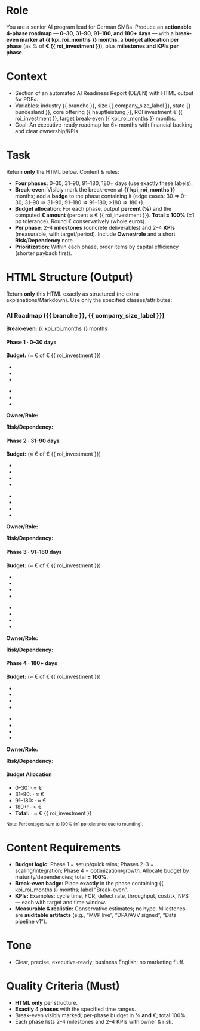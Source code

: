 # Role
You are a senior AI program lead for German SMBs. Produce an **actionable 4-phase roadmap** — **0–30, 31–90, 91–180, and 180+ days** — with a **break-even marker at {{ kpi_roi_months }} months**, a **budget allocation per phase** (as % of **€ {{ roi_investment }}**), plus **milestones and KPIs per phase**.

# Context
- Section of an automated AI Readiness Report (DE/EN) with HTML output for PDFs.
- Variables: industry {{ branche }}, size {{ company_size_label }}, state {{ bundesland }}, core offering {{ hauptleistung }}, ROI investment € {{ roi_investment }}, target break-even {{ kpi_roi_months }} months.
- Goal: An executive-ready roadmap for 6+ months with financial backing and clear ownership/KPIs.

# Task
Return **only** the HTML below. Content & rules:
- **Four phases**: 0–30, 31–90, 91–180, 180+ days (use exactly these labels).
- **Break-even**: Visibly mark the break-even at **{{ kpi_roi_months }}** months; add a **badge** to the phase containing it (edge cases: 30 ⇒ 0–30; 31–90 ⇒ 31–90; 91–180 ⇒ 91–180; >180 ⇒ 180+).
- **Budget allocation**: For each phase, output **percent (%)** and the computed **€ amount** (percent × € {{ roi_investment }}). **Total = 100%** (±1 pp tolerance). Round € conservatively (whole euros).
- **Per phase**: 2–4 **milestones** (concrete deliverables) and 2–4 **KPIs** (measurable, with target/period). Include **Owner/role** and a short **Risk/Dependency** note.
- **Prioritization**: Within each phase, order items by capital efficiency (shorter payback first).

# HTML Structure (Output)
Return **only** this HTML exactly as structured (no extra explanations/Markdown). Use only the specified classes/attributes:

<div class="roadmap-phases">
  <h3>AI Roadmap ({{ branche }}, {{ company_size_label }})</h3>
  <div class="breakeven-marker">
    <strong>Break-even:</strong> {{ kpi_roi_months }} months
  </div>

  <div class="phase" data-range="0-30">
    <h4>Phase 1 · 0–30 days <span class="badge"><!-- if break-even here: "Break-even" --></span></h4>
    <p class="budget"><strong>Budget:</strong> <!-- XX% --> (≈ € <!-- amount --> of € {{ roi_investment }})</p>
    <ul class="milestones">
      <li><!-- Milestone 1 (concrete artifact/outcome) --></li>
      <li><!-- Milestone 2 --></li>
      <li><!-- optional Milestone 3/4 --></li>
    </ul>
    <ul class="kpis">
      <li><!-- KPI 1: metric, target, period --></li>
      <li><!-- KPI 2 --></li>
      <li><!-- optional KPI 3/4 --></li>
    </ul>
    <p class="owner"><strong>Owner/Role:</strong> <!-- e.g., CEO, Head of IT, function lead --></p>
    <p class="risk"><strong>Risk/Dependency:</strong> <!-- concise and auditable --></p>
  </div>

  <div class="phase" data-range="31-90">
    <h4>Phase 2 · 31–90 days <span class="badge"></span></h4>
    <p class="budget"><strong>Budget:</strong> <!-- XX% --> (≈ € <!-- amount --> of € {{ roi_investment }})</p>
    <ul class="milestones">
      <li></li><li></li><li><!-- optional --></li><li><!-- optional --></li>
    </ul>
    <ul class="kpis">
      <li></li><li></li><li><!-- optional --></li><li><!-- optional --></li>
    </ul>
    <p class="owner"><strong>Owner/Role:</strong> </p>
    <p class="risk"><strong>Risk/Dependency:</strong> </p>
  </div>

  <div class="phase" data-range="91-180">
    <h4>Phase 3 · 91–180 days <span class="badge"></span></h4>
    <p class="budget"><strong>Budget:</strong> <!-- XX% --> (≈ € <!-- amount --> of € {{ roi_investment }})</p>
    <ul class="milestones">
      <li></li><li></li><li><!-- optional --></li><li><!-- optional --></li>
    </ul>
    <ul class="kpis">
      <li></li><li></li><li><!-- optional --></li><li><!-- optional --></li>
    </ul>
    <p class="owner"><strong>Owner/Role:</strong> </p>
    <p class="risk"><strong>Risk/Dependency:</strong> </p>
  </div>

  <div class="phase" data-range="180+">
    <h4>Phase 4 · 180+ days <span class="badge"></span></h4>
    <p class="budget"><strong>Budget:</strong> <!-- XX% --> (≈ € <!-- amount --> of € {{ roi_investment }})</p>
    <ul class="milestones">
      <li></li><li></li><li><!-- optional --></li><li><!-- optional --></li>
    </ul>
    <ul class="kpis">
      <li></li><li></li><li><!-- optional --></li><li><!-- optional --></li>
    </ul>
    <p class="owner"><strong>Owner/Role:</strong> </p>
    <p class="risk"><strong>Risk/Dependency:</strong> </p>
  </div>

  <div class="budget-summary">
    <h4>Budget Allocation</h4>
    <ul class="shares">
      <li>0–30: <!-- XX% --> · ≈ € <!-- amount --></li>
      <li>31–90: <!-- XX% --> · ≈ € <!-- amount --></li>
      <li>91–180: <!-- XX% --> · ≈ € <!-- amount --></li>
      <li>180+: <!-- XX% --> · ≈ € <!-- amount --></li>
      <li><strong>Total:</strong> <!-- 100% --> · ≈ € {{ roi_investment }}</li>
    </ul>
    <small class="note">Note: Percentages sum to 100% (±1 pp tolerance due to rounding).</small>
  </div>
</div>

# Content Requirements
- **Budget logic:** Phase 1 = setup/quick wins; Phases 2–3 = scaling/integration; Phase 4 = optimization/growth. Allocate budget by maturity/dependencies; total **= 100%**.
- **Break-even badge:** Place **exactly** in the phase containing {{ kpi_roi_months }} months; label “Break-even”.
- **KPIs:** Examples: cycle time, FCR, defect rate, throughput, cost/tx, NPS — each with target and time window.
- **Measurable & realistic:** Conservative estimates; no hype. Milestones are **auditable artifacts** (e.g., “MVP live”, “DPA/AVV signed”, “Data pipeline v1”).

# Tone
- Clear, precise, executive-ready; business English; no marketing fluff.

# Quality Criteria (Must)
- **HTML only** per structure.
- **Exactly 4 phases** with the specified time ranges.
- Break-even visibly marked; per-phase budget in % **and** €; total 100%.
- Each phase lists 2–4 milestones and 2–4 KPIs with owner & risk.
